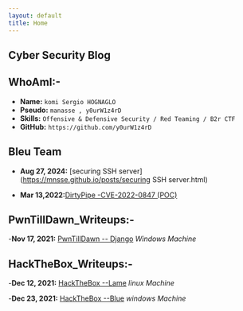 ```yaml
---
layout: default
title: Home
---
```


## **Cyber Security Blog**
## WhoAmI:-

- **Name:**    `komi Sergio HOGNAGLO`
- **Pseudo:**   `manasse , y0urW1z4rD`
- **Skills:**  `Offensive & Defensive Security / Red Teaming / B2r CTF`
- **GitHub:**     `https://github.com/y0urW1z4rD`

## **Bleu Team**

- **Aug 27, 2024:** [securing SSH server](https://mnsse.github.io/posts/securing SSH server.html)

- **Mar 13,2022:**[DirtyPipe -CVE-2022-0847 (POC)](https://0xS3rgI0.github.io/posts/Articles/CVE-2022-0847.html)



## **PwnTillDawn_Writeups:-**

-**Nov 17, 2021:** [PwnTillDawn -- Django](https://0xS3rgI0.github.io/posts/Django.html) *Windows Machine*

 

## **HackTheBox_Writeups:-**

-**Dec 12, 2021:**  [HackTheBox --Lame](https://0xS3rgI0.github.io/posts/Lame.html) *linux Machine*

-**Dec 23, 2021:**  [HackTheBox --Blue](https://0xS3rgI0.github.io/posts/Blue.html) *windows Machine*















